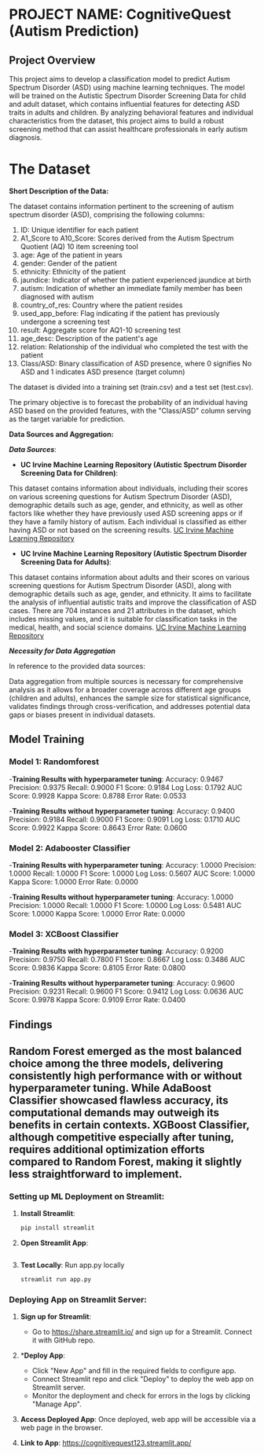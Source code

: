 
# PROJECT NAME: CognitiveQuest (Autism Prediction)

## Project Overview
This project aims to develop a classification model to predict Autism Spectrum Disorder (ASD) using machine learning techniques. The model will be trained on the Autistic Spectrum Disorder Screening Data for child and adult dataset, which contains influential features for detecting ASD traits in adults and children. By analyzing behavioral features and individual characteristics from the dataset, this project aims to build a robust screening method that can assist healthcare professionals in early autism diagnosis.

# **The Dataset**
**Short Description of the Data:**

The dataset contains information pertinent to the screening of autism spectrum disorder (ASD), comprising the following columns:

1. ID: Unique identifier for each patient
2. A1_Score to A10_Score: Scores derived from the Autism Spectrum Quotient (AQ) 10 item screening tool
3. age: Age of the patient in years
4. gender: Gender of the patient
5. ethnicity: Ethnicity of the patient
6. jaundice: Indicator of whether the patient experienced jaundice at birth
7. autism: Indication of whether an immediate family member has been diagnosed with autism
8. country_of_res: Country where the patient resides
9. used_app_before: Flag indicating if the patient has previously undergone a screening test
10. result: Aggregate score for AQ1-10 screening test
11. age_desc: Description of the patient's age
12. relation: Relationship of the individual who completed the test with the patient
13. Class/ASD: Binary classification of ASD presence, where 0 signifies No ASD and 1 indicates ASD presence (target column)

The dataset is divided into a training set (train.csv) and a test set (test.csv).

The primary objective is to forecast the probability of an individual having ASD based on the provided features, with the "Class/ASD" column serving as the target variable for prediction.

**Data Sources and Aggregation:**
    
***Data Sources***:

- **UC Irvine Machine Learning Repository (Autistic Spectrum Disorder Screening Data for Children)**:

This dataset contains information about individuals, including their scores on various screening questions for Autism Spectrum Disorder (ASD), demographic details such as age, gender, and ethnicity, as well as other factors like whether they have previously used ASD screening apps or if they have a family history of autism. Each individual is classified as either having ASD or not based on the screening results. [UC Irvine Machine Learning Repository](https://archive.ics.uci.edu/dataset/419/autistic+spectrum+disorder+screening+data+for+children)


- **UC Irvine Machine Learning Repository (Autistic Spectrum Disorder Screening Data for Adults)**:

This dataset contains information about adults and their scores on various screening questions for Autism Spectrum Disorder (ASD), along with demographic details such as age, gender, and ethnicity. It aims to facilitate the analysis of influential autistic traits and improve the classification of ASD cases. There are 704 instances and 21 attributes in the dataset, which includes missing values, and it is suitable for classification tasks in the medical, health, and social science domains. [UC Irvine Machine Learning Repository](https://archive.ics.uci.edu/dataset/426/autism+screening+adult)

***Necessity for Data Aggregation***

In reference to the provided data sources:

Data aggregation from multiple sources is necessary for comprehensive analysis as it allows for a broader coverage across different age groups (children and adults), enhances the sample size for statistical significance, validates findings through cross-verification, and addresses potential data gaps or biases present in individual datasets.

## Model Training

### Model 1: Randomforest

-**Training Results with hyperparameter tuning**:
Accuracy: 0.9467
Precision: 0.9375
Recall: 0.9000
F1 Score: 0.9184
Log Loss: 0.1792
AUC Score: 0.9928
Kappa Score: 0.8788
Error Rate: 0.0533

-**Training Results without hyperparameter tuning**:
Accuracy: 0.9400
Precision: 0.9184
Recall: 0.9000
F1 Score: 0.9091
Log Loss: 0.1710
AUC Score: 0.9922
Kappa Score: 0.8643
Error Rate: 0.0600


### Model 2: Adabooster Classifier

-**Training Results with hyperparameter tuning**:
Accuracy: 1.0000
Precision: 1.0000
Recall: 1.0000
F1 Score: 1.0000
Log Loss: 0.5607
AUC Score: 1.0000
Kappa Score: 1.0000
Error Rate: 0.0000

 -**Training Results without hyperparameter tuning**:
Accuracy: 1.0000
Precision: 1.0000
Recall: 1.0000
F1 Score: 1.0000
Log Loss: 0.5481
AUC Score: 1.0000
Kappa Score: 1.0000
Error Rate: 0.0000


### Model 3: XCBoost Classifier

-**Training Results with hyperparameter tuning**:
Accuracy: 0.9200
Precision: 0.9750
Recall: 0.7800
F1 Score: 0.8667
Log Loss: 0.3486
AUC Score: 0.9836
Kappa Score: 0.8105
Error Rate: 0.0800

-**Training Results without hyperparameter tuning**:
Accuracy: 0.9600
Precision: 0.9231
Recall: 0.9600
F1 Score: 0.9412
Log Loss: 0.0636
AUC Score: 0.9978
Kappa Score: 0.9109
Error Rate: 0.0400


## Findings
Random Forest emerged as the most balanced choice among the three models, delivering consistently high performance with or without hyperparameter tuning. While AdaBoost Classifier showcased flawless accuracy, its computational demands may outweigh its benefits in certain contexts. XGBoost Classifier, although competitive especially after tuning, requires additional optimization efforts compared to Random Forest, making it slightly less straightforward to implement.
---

### Setting up ML Deployment on Streamlit:

1. **Install Streamlit**:
   ```bash
   pip install streamlit
   ```

2. **Open Streamlit App**:
  
   ```

3. **Test Locally**:
   Run app.py locally
   ```bash
   streamlit run app.py
   ```

### Deploying App on Streamlit Server:

1. **Sign up for Streamlit**:
   - Go to https://share.streamlit.io/ and sign up for a Streamlit. Connect it with GitHub repo.

2. ***Deploy App**:
   - Click "New App" and fill in the required fields to configure app.
   - Connect Streamlit repo and click  "Deploy" to deploy the web app on Streamlit server.
   - Monitor the deployment and check for errors in the logs by clicking "Manage App".

3. **Access Deployed App**:
   Once deployed, web app will be accessible via a web page in the browser.

4. **Link to App**: https://cognitivequest123.streamlit.app/


